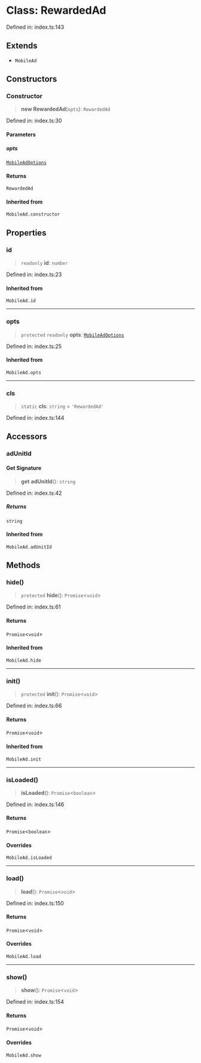 # Class: RewardedAd

Defined in: index.ts:143

## Extends

- `MobileAd`

## Constructors

### Constructor

> **new RewardedAd**(`opts`): `RewardedAd`

Defined in: index.ts:30

#### Parameters

##### opts

[`MobileAdOptions`](../type-aliases/MobileAdOptions.md)

#### Returns

`RewardedAd`

#### Inherited from

`MobileAd.constructor`

## Properties

### id

> `readonly` **id**: `number`

Defined in: index.ts:23

#### Inherited from

`MobileAd.id`

***

### opts

> `protected` `readonly` **opts**: [`MobileAdOptions`](../type-aliases/MobileAdOptions.md)

Defined in: index.ts:25

#### Inherited from

`MobileAd.opts`

***

### cls

> `static` **cls**: `string` = `'RewardedAd'`

Defined in: index.ts:144

## Accessors

### adUnitId

#### Get Signature

> **get** **adUnitId**(): `string`

Defined in: index.ts:42

##### Returns

`string`

#### Inherited from

`MobileAd.adUnitId`

## Methods

### hide()

> `protected` **hide**(): `Promise`\<`void`\>

Defined in: index.ts:61

#### Returns

`Promise`\<`void`\>

#### Inherited from

`MobileAd.hide`

***

### init()

> `protected` **init**(): `Promise`\<`void`\>

Defined in: index.ts:66

#### Returns

`Promise`\<`void`\>

#### Inherited from

`MobileAd.init`

***

### isLoaded()

> **isLoaded**(): `Promise`\<`boolean`\>

Defined in: index.ts:146

#### Returns

`Promise`\<`boolean`\>

#### Overrides

`MobileAd.isLoaded`

***

### load()

> **load**(): `Promise`\<`void`\>

Defined in: index.ts:150

#### Returns

`Promise`\<`void`\>

#### Overrides

`MobileAd.load`

***

### show()

> **show**(): `Promise`\<`void`\>

Defined in: index.ts:154

#### Returns

`Promise`\<`void`\>

#### Overrides

`MobileAd.show`
